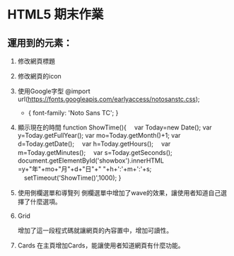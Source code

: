 # HTML5 期末作業

## 運用到的元素：

1. 修改網頁標題
	<title>...</title>

2. 修改網頁的icon
	<link rel="shortcut icon" href="images/icon.png">

3. 使用Google字型
	@import url(https://fonts.googleapis.com/earlyaccess/notosanstc.css);
      * {
          font-family: 'Noto Sans TC';
        }

4. 顯示現在的時間
	function ShowTime(){
    　var Today=new Date();
      var y=Today.getFullYear();
      var mo=Today.getMonth()+1;
      var d=Today.getDate();
    　var h=Today.getHours();
    　var m=Today.getMinutes();
    　var s=Today.getSeconds();　
    　document.getElementById('showbox').innerHTML =y+"年"+mo+"月"+d+"日"+" "+h+':'+m+':'+s;
    　setTimeout('ShowTime()',1000);
  }

5. 使用側欄選單和導覽列
	側欄選單中增加了wave的效果，讓使用者知道自己選擇了什麼選項。

6. Grid
	<div class="container">
    	<!-- Page Content goes here -->
    </div>
    增加了這一段程式碼就讓網頁的內容置中，增加可讀性。

7. Cards
	在主頁增加Cards，能讓使用者知道網頁有什麼功能。
